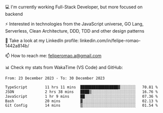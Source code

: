 💻 I'm currently working Full-Stack Developer, but more focused on backend

⚡ Interested in technologies from the JavaScript universe, GO Lang, Serverless, Clean Architecture, DDD, TDD and other design patterns

👥 Take a look at my LinkedIn profile: linkedin.com/in/felipe-romao-1442a814b/

📫 How to reach me: feliperomao.a@gmail.com

📊 Check my stats from WakaTime (VS Code) and GitHub:

<!--START_SECTION:waka-->

```txt
From: 23 December 2023 - To: 30 December 2023

TypeScript        11 hrs 11 mins  █████████████████▓░░░░░░░   70.81 %
JSON              2 hrs 38 mins   ████▒░░░░░░░░░░░░░░░░░░░░   16.76 %
JavaScript        1 hr 9 mins     ██░░░░░░░░░░░░░░░░░░░░░░░   07.36 %
Bash              20 mins         ▓░░░░░░░░░░░░░░░░░░░░░░░░   02.13 %
Git Config        14 mins         ▒░░░░░░░░░░░░░░░░░░░░░░░░   01.54 %
```

<!--END_SECTION:waka-->
